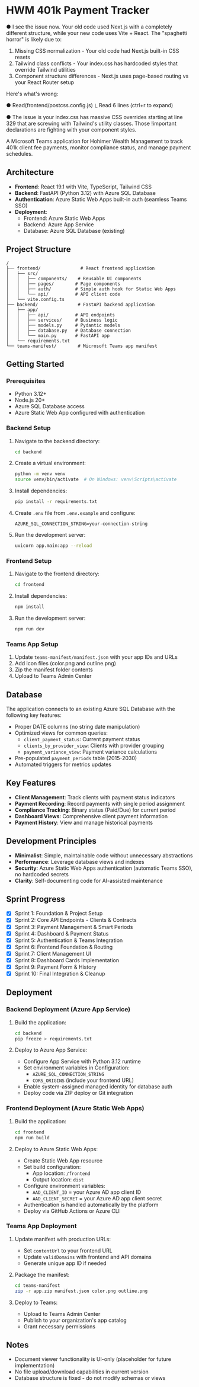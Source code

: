 # HWM 401k Payment Tracker
● I see the issue now. Your old code used Next.js with a completely different structure, while your new code uses Vite + React. The "spaghetti horror" is likely due to:

  1. Missing CSS normalization - Your old code had Next.js built-in CSS resets
  2. Tailwind class conflicts - Your index.css has hardcoded styles that override Tailwind utilities
  3. Component structure differences - Next.js uses page-based routing vs your React Router setup

  Here's what's wrong:

● Read(frontend/postcss.config.js)
  ⎿  Read 6 lines (ctrl+r to expand)

● The issue is your index.css has massive CSS overrides starting at line 329 that are screwing with Tailwind's utility classes. Those !important declarations are fighting with your component styles.


A Microsoft Teams application for Hohimer Wealth Management to track 401k client fee payments, monitor compliance status, and manage payment schedules.

## Architecture

- **Frontend**: React 19.1 with Vite, TypeScript, Tailwind CSS
- **Backend**: FastAPI (Python 3.12) with Azure SQL Database
- **Authentication**: Azure Static Web Apps built-in auth (seamless Teams SSO)
- **Deployment**: 
  - Frontend: Azure Static Web Apps
  - Backend: Azure App Service
  - Database: Azure SQL Database (existing)

## Project Structure

```
/
├── frontend/               # React frontend application
│   ├── src/
│   │   ├── components/    # Reusable UI components
│   │   ├── pages/        # Page components
│   │   ├── auth/         # Simple auth hook for Static Web Apps
│   │   └── api/          # API client code
│   └── vite.config.ts
├── backend/               # FastAPI backend application
│   ├── app/
│   │   ├── api/          # API endpoints
│   │   ├── services/     # Business logic
│   │   ├── models.py     # Pydantic models
│   │   ├── database.py   # Database connection
│   │   └── main.py       # FastAPI app
│   └── requirements.txt
└── teams-manifest/        # Microsoft Teams app manifest
```

## Getting Started

### Prerequisites

- Python 3.12+
- Node.js 20+
- Azure SQL Database access
- Azure Static Web App configured with authentication

### Backend Setup

1. Navigate to the backend directory:
   ```bash
   cd backend
   ```

2. Create a virtual environment:
   ```bash
   python -m venv venv
   source venv/bin/activate  # On Windows: venv\Scripts\activate
   ```

3. Install dependencies:
   ```bash
   pip install -r requirements.txt
   ```

4. Create `.env` file from `.env.example` and configure:
   ```
   AZURE_SQL_CONNECTION_STRING=your-connection-string
   ```

5. Run the development server:
   ```bash
   uvicorn app.main:app --reload
   ```

### Frontend Setup

1. Navigate to the frontend directory:
   ```bash
   cd frontend
   ```

2. Install dependencies:
   ```bash
   npm install
   ```

3. Run the development server:
   ```bash
   npm run dev
   ```

### Teams App Setup

1. Update `teams-manifest/manifest.json` with your app IDs and URLs
2. Add icon files (color.png and outline.png)
3. Zip the manifest folder contents
4. Upload to Teams Admin Center

## Database

The application connects to an existing Azure SQL Database with the following key features:

- Proper DATE columns (no string date manipulation)
- Optimized views for common queries:
  - `client_payment_status`: Current payment status
  - `clients_by_provider_view`: Clients with provider grouping
  - `payment_variance_view`: Payment variance calculations
- Pre-populated `payment_periods` table (2015-2030)
- Automated triggers for metrics updates

## Key Features

- **Client Management**: Track clients with payment status indicators
- **Payment Recording**: Record payments with single period assignment
- **Compliance Tracking**: Binary status (Paid/Due) for current period
- **Dashboard Views**: Comprehensive client payment information
- **Payment History**: View and manage historical payments

## Development Principles

- **Minimalist**: Simple, maintainable code without unnecessary abstractions
- **Performance**: Leverage database views and indexes
- **Security**: Azure Static Web Apps authentication (automatic Teams SSO), no hardcoded secrets
- **Clarity**: Self-documenting code for AI-assisted maintenance

## Sprint Progress

- [x] Sprint 1: Foundation & Project Setup
- [x] Sprint 2: Core API Endpoints - Clients & Contracts
- [x] Sprint 3: Payment Management & Smart Periods
- [x] Sprint 4: Dashboard & Payment Status
- [x] Sprint 5: Authentication & Teams Integration
- [x] Sprint 6: Frontend Foundation & Routing
- [x] Sprint 7: Client Management UI
- [x] Sprint 8: Dashboard Cards Implementation
- [x] Sprint 9: Payment Form & History
- [x] Sprint 10: Final Integration & Cleanup

## Deployment

### Backend Deployment (Azure App Service)

1. Build the application:
   ```bash
   cd backend
   pip freeze > requirements.txt
   ```

2. Deploy to Azure App Service:
   - Configure App Service with Python 3.12 runtime
   - Set environment variables in Configuration:
     - `AZURE_SQL_CONNECTION_STRING`
     - `CORS_ORIGINS` (include your frontend URL)
   - Enable system-assigned managed identity for database auth
   - Deploy code via ZIP deploy or Git integration

### Frontend Deployment (Azure Static Web Apps)

1. Build the application:
   ```bash
   cd frontend
   npm run build
   ```

2. Deploy to Azure Static Web Apps:
   - Create Static Web App resource
   - Set build configuration:
     - App location: `/frontend`
     - Output location: `dist`
   - Configure environment variables:
     - `AAD_CLIENT_ID` = your Azure AD app client ID
     - `AAD_CLIENT_SECRET` = your Azure AD app client secret
   - Authentication is handled automatically by the platform
   - Deploy via GitHub Actions or Azure CLI

### Teams App Deployment

1. Update manifest with production URLs:
   - Set `contentUrl` to your frontend URL
   - Update `validDomains` with frontend and API domains
   - Generate unique app ID if needed

2. Package the manifest:
   ```bash
   cd teams-manifest
   zip -r app.zip manifest.json color.png outline.png
   ```

3. Deploy to Teams:
   - Upload to Teams Admin Center
   - Publish to your organization's app catalog
   - Grant necessary permissions

## Notes

- Document viewer functionality is UI-only (placeholder for future implementation)
- No file upload/download capabilities in current version
- Database structure is fixed - do not modify schemas or views